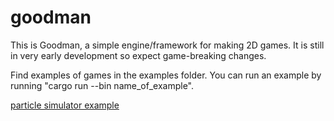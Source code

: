 # goodman

This is Goodman, a simple engine/framework for making 2D games. It is still in very early development so expect game-breaking changes. 

Find examples of games in the examples folder. You can run an example by running "cargo run --bin name_of_example".

[particle simulator example](https://github.com/WurmWillem/Goodman/assets/84849889/64766480-b658-45ca-b17b-c7a69b09b6a5)
